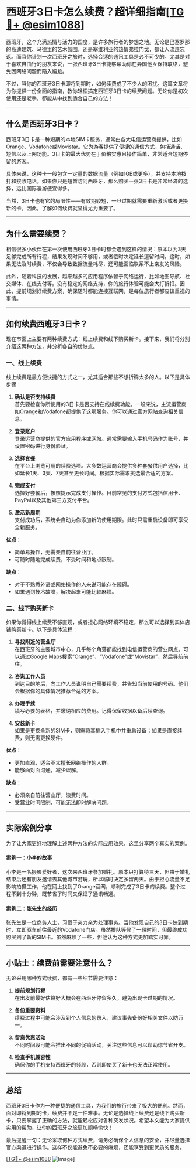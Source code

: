 # 西班牙3日卡怎么续费？超详细指南[[TG💪+ @esim1088](https://t.me/s/esim1088)]

西班牙，这个充满热情与活力的国度，是许多旅行者的梦想之地。无论是巴塞罗那的高迪建筑、马德里的艺术氛围，还是塞维利亚的热情弗拉门戈，都让人流连忘返。而当你计划一次西班牙之旅时，选择合适的通讯工具是必不可少的。尤其是对于喜欢自由行的朋友来说，一张西班牙3日卡能够帮助你在异国他乡保持联络，避免因网络问题而陷入尴尬。

不过，当你的西班牙3日卡即将到期时，如何续费成了不少人的困扰。这篇文章将为你提供一份全面的指南，教你轻松搞定西班牙3日卡的续费问题。无论你是初次使用还是老手，都能从中找到适合自己的方法！

---

## 什么是西班牙3日卡？

西班牙3日卡是一种短期的本地SIM卡服务，通常由各大电信运营商提供，比如Orange、Vodafone或Movistar。它为游客提供了便捷的通信方式，包括通话、短信以及上网功能。3日卡的最大优势在于价格实惠且操作简单，非常适合短期停留的游客。

具体来说，这种卡一般包含一定量的数据流量（例如1GB或更多），并支持本地拨打和接收电话。如果你只是短暂访问西班牙，那么购买一张3日卡是非常经济的选择，远比国际漫游便宜得多。

当然，3日卡也有它的局限性——有效期较短，一旦过期就需要重新激活或者更换新的卡。因此，了解如何续费就显得尤为重要了。

---

## 为什么需要续费？

相信很多小伙伴在第一次使用西班牙3日卡时都会遇到这样的情况：原本以为3天足够完成所有行程，结果发现时间不够用，或者临时决定延长逗留时间。这时，如果无法及时续费，不仅会导致数据流量耗尽，还可能面临联系不上亲友的风险。

此外，随着科技的发展，越来越多的应用程序依赖于网络运行，比如地图导航、社交媒体、在线支付等。没有稳定的网络支持，你的旅行体验可能会大打折扣。因此，提前规划好续费方案，确保随时都能连接互联网，是每位旅行者都应该重视的事情。

---

## 如何续费西班牙3日卡？

现在市面上主要有两种续费方式：线上续费和线下购买新卡。接下来，我们将分别介绍这两种方法，并分析各自的优缺点。

### 一、线上续费

线上续费是最方便快捷的方式之一，尤其适合那些不想折腾太多的人。以下是具体步骤：

1. **确认是否支持续费**  
   首先要检查你所使用的3日卡是否支持在线续费功能。一般来说，主流运营商如Orange和Vodafone都提供了这项服务。你可以通过官方网站查询相关信息。

2. **登录账户**  
   登录运营商提供的官方应用程序或网站。通常需要输入手机号码作为账号，并设置密码进行身份验证。

3. **选择套餐**  
   在平台上浏览可用的续费选项。大多数运营商会提供多种套餐供用户选择，比如延长1天、3天、7天甚至更长时间。根据实际需求挑选最合适的方案。

4. **完成支付**  
   选择好套餐后，按照提示完成支付操作。目前常见的支付方式包括信用卡、PayPal以及其他第三方支付平台。

5. **激活新周期**  
   支付成功后，系统会自动为你添加新的使用期限。此时只需重启设备即可享受全新服务。

**优点**：
- 简单易操作，无需亲自前往营业厅。
- 可随时随地完成续费，不受时间和地点限制。

**缺点**：
- 对于不熟悉外语或网络操作的人来说可能存在障碍。
- 如果遇到技术故障，解决起来可能比较麻烦。

### 二、线下购买新卡

如果你觉得线上续费不够直观，或者担心网络环境不稳定，那么可以选择到实体店铺购买新卡。以下是具体流程：

1. **寻找附近的营业厅**  
   在西班牙的主要城市中心，几乎每个角落都能找到电信运营商的营业网点。可以通过Google Maps搜索“Orange”、“Vodafone”或“Movistar”，然后导航前往。

2. **咨询工作人员**  
   到达目的地后，向工作人员说明自己需要续费，并告知当前使用的号码。他们会根据你的具体情况推荐合适的方案。

3. **办理手续**  
   填写必要的表格，并缴纳相应的费用。记得保留收据以备后续查询。

4. **安装新卡**  
   如果是更换全新的SIM卡，则需将其插入手机中并重启设备；如果是直接续费，则无需更换硬件。

**优点**：
- 更加直观，适合不太擅长网络操作的人群。
- 能够面对面沟通，减少误解。

**缺点**：
- 必须亲自前往营业厅，浪费时间。
- 受营业时间限制，可能无法即时解决问题。

---

## 实际案例分享

为了让大家更好地理解上述两种方法的实际应用效果，这里分享两个真实的案例。

#### 案例一：小李的故事  
小李是一名摄影爱好者，这次来西班牙参加婚礼。原本只打算待三天，但由于婚礼结束后还有朋友邀请去其他城市游玩，所以临时决定多留两天。由于担心流量不足影响拍摄工作，他在网上找到了Orange官网，顺利完成了3日卡的续费。整个过程不到十分钟，既节省了时间又保证了通讯畅通。

#### 案例二：张先生的经历  
张先生是一位商务人士，习惯于亲力亲为处理事务。当他发现自己的3日卡快到期时，立即驱车前往最近的Vodafone门店。虽然排队等候了一段时间，但最终成功购买到了新的SIM卡。虽然麻烦了一些，但他认为这种方式更加踏实可靠。

---

## 小贴士：续费前需要注意什么？

无论采用哪种方式续费，都有一些细节需要注意：

1. **提前规划行程**  
   在出发前最好估算好大概会在西班牙停留多久，避免出现卡过期的情况。

2. **备份重要资料**  
   续费过程中可能会涉及到个人信息的录入，建议事先备份好相关文件以防万一。

3. **留意优惠活动**  
   不同时间段可能会推出不同的促销活动，关注这些信息可以帮助你节省开支。

4. **检查手机兼容性**  
   确保你的手机支持西班牙的频段，否则即使买了新卡也无法正常使用。

---

## 总结

西班牙3日卡作为一种便捷的通信工具，为我们的旅行带来了极大的便利。然而，面对即将到期的卡，续费并不是一件难事。无论是选择线上续费还是线下购买新卡，只要掌握了正确的方法，就能轻松应对各种突发状况。希望本文能为大家提供实用的帮助，让你的西班牙之旅更加顺畅愉快！

最后提醒一句：无论采取何种方式续费，请务必确保个人信息的安全，并尽量选择官方渠道进行操作。这样不仅能避免不必要的麻烦，还能享受到更优质的服务。

[[TG💪+ @esim1088](https://t.me/s/esim1088) ![Image](https://i.postimg.cc/4NQfJmqS/Snipaste-2025-05-13-00-14-12.png)]